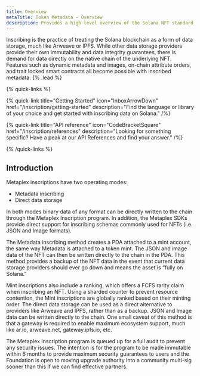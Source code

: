 ```yaml
---
title: Overview
metaTitle: Token Metadata - Overview
description: Provides a high-level overview of the Solana NFT standard.
---
```


Inscribing is the practice of treating the Solana blockchain as a form of data storage, much like Arweave or IPFS. While other data storage providers provide their own immutability and data integrity guarantees, there is demand for data directly on the native chain of the underlying NFT. Features such as dynamic metadata and images, on-chain attribute orders, and trait locked smart contracts all become possible with inscribed metadata. {% .lead %}

{% quick-links %}

{% quick-link title="Getting Started" icon="InboxArrowDown" href="/inscription/getting-started" description="Find the language or library of your choice and get started with inscribing data on Solana." /%}

{% quick-link title="API reference" icon="CodeBracketSquare" href="/inscription/references" description="Looking for something specific? Have a peak at our API References and find your answer." /%}

{% /quick-links %}

## Introduction

Metaplex inscriptions have two operating modes:

- Metadata inscribing
- Direct data storage

In both modes binary data of any format can be directly written to the chain through the Metaplex Inscription program. In addition, the Metaplex SDKs provide direct support for inscribing schemas commonly used for NFTs (i.e. JSON and Image formats).

The Metadata inscribing method creates a PDA attached to a mint account, the same way Metadata is attached to a token mint. The JSON and image data of the NFT can then be written directly to the chain in the PDA. This method provides a backup of the NFT data in the event that current data storage providers should ever go down and means the asset is “fully on Solana.”

Mint inscriptions also include a ranking, which offers a FCFS rarity claim when inscribing an NFT. Using a sharded counter to prevent resource contention, the Mint inscriptions are globally ranked based on their minting order. The direct data storage can be used as a direct alternative to providers like Arweave and IPFS, rather than as a backup. JSON and Image data can be written directly to the chain. One small caveat of this method is that a gateway is required to enable maximum ecosystem support, much like ar.io, arweave.net, gateway.ipfs.io, etc.

The Metaplex Inscription program is queued up for a full audit to prevent any security issues. The intention is for the program to be made immutable within 6 months to provide maximum security guarantees to users and the Foundation is open to moving upgrade authority into a community multi-sig sooner than this if we can find effective partners.